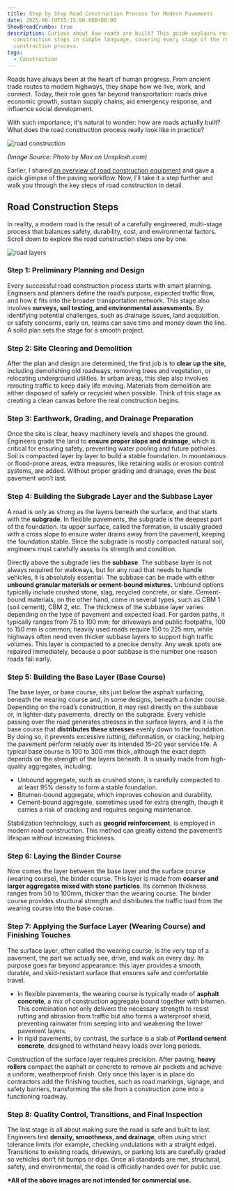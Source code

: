 ```yaml
---
title: Step by Step Road Construction Process for Modern Pavements
date: 2025-08-19T15:15:00.000+08:00
ShowBreadCrumbs: true
description: Curious about how roads are built? This guide explains road
  construction steps in simple language, covering every stage of the road
  construction process.
tags:
  - Construction
---
```

Roads have always been at the heart of human progress. From ancient trade routes to modern highways, they shape how we live, work, and connect. Today, their role goes far beyond transportation: roads drive economic growth, sustain supply chains, aid emergency response, and influence social development.

With such importance, it's natural to wonder: how are roads actually built? What does the road construction process really look like in practice?

![road construction](/uploads/road-construction-process-blog-1.jpg "Road Construction")

*(Image Source: Photo by Max on Unsplash.com)*

Earlier, I shared [an overview of road construction equipment](https://www.mechcarbide.com/posts/12-types-of-road-construction-equipment/) and gave a quick glimpse of the paving workflow. Now, I'll take it a step further and walk you through the key steps of road construction in detail.

## Road Construction Steps

In reality, a modern road is the result of a carefully engineered, multi-stage process that balances safety, durability, cost, and environmental factors. Scroll down to explore the road construction steps one by one.

![road layers](/uploads/road-construction-process-blog-2.png "Road Layers")

### Step 1: Preliminary Planning and Design

Every successful road construction process starts with smart planning. Engineers and planners define the road’s purpose, expected traffic flow, and how it fits into the broader transportation network. This stage also involves **surveys, soil testing, and environmental assessments.** By identifying potential challenges, such as drainage issues, land acquisition, or safety concerns, early on, teams can save time and money down the line. A solid plan sets the stage for a smooth project.

### Step 2: Site Clearing and Demolition

After the plan and design are determined, the first job is to **clear up the site**, including demolishing old roadways, removing trees and vegetation, or relocating underground utilities. In urban areas, this step also involves rerouting traffic to keep daily life moving. Materials from demolition are either disposed of safely or recycled when possible. Think of this stage as creating a clean canvas before the real construction begins.

### Step 3: Earthwork, Grading, and Drainage Preparation

Once the site is clear, heavy machinery levels and shapes the ground. Engineers grade the land to **ensure proper slope and drainage**, which is critical for ensuring safety, preventing water pooling and future potholes. Soil is compacted layer by layer to build a stable foundation. In mountainous or flood-prone areas, extra measures, like retaining walls or erosion control systems, are added. Without proper grading and drainage, even the best pavement won’t last.

### Step 4: Building the Subgrade Layer and the Subbase Layer

A road is only as strong as the layers beneath the surface, and that starts with the **subgrade**. In flexible pavements, the subgrade is the deepest part of the foundation. Its upper surface, called the formation, is usually graded with a cross slope to ensure water drains away from the pavement, keeping the foundation stable. Since the subgrade is mostly compacted natural soil, engineers must carefully assess its strength and condition.

Directly above the subgrade lies the **subbase**. The subbase layer is not always required for walkways, but for any road that needs to handle vehicles, it is absolutely essential. The subbase can be made with either **unbound granular materials or cement-bound mixtures.** Unbound options typically include crushed stone, slag, recycled concrete, or slate. Cement-bound materials, on the other hand, come in several types, such as CBM 1 (soil cement), CBM 2, etc. The thickness of the subbase layer varies depending on the type of pavement and expected load. For garden paths, it typically ranges from 75 to 100 mm; for driveways and public footpaths, 100 to 150 mm is common; heavily used roads require 150 to 225 mm, while highways
often need even thicker subbase layers to support high traffic volumes. This layer is compacted to a precise density. Any weak spots are repaired immediately, because a poor subbase is the number one reason roads fail early.

### Step 5: Building the Base Layer (Base Course)

The base layer, or base course, sits just below the asphalt surfacing, beneath the wearing course and, in some designs, beneath a binder course. Depending on the road’s construction, it may rest directly on the subbase or, in lighter-duty pavements, directly on the subgrade. Every vehicle passing over the road generates stresses in the surface layers, and it is the base course that **distributes these stresses** evenly down to the foundation. By doing so, it prevents excessive rutting, deformation, or cracking, helping the pavement perform reliably over its intended 15–20 year service life. A typical base course is 100 to 300 mm thick, although the exact depth depends on the strength of the layers beneath. It is usually made from high-quality aggregates, including:

* Unbound aggregate, such as crushed stone, is carefully compacted to at least 95% density to form a stable foundation.
* Bitumen-bound aggregate, which improves cohesion and durability.
* Cement-bound aggregate, sometimes used for extra strength, though it carries a risk of cracking and requires ongoing maintenance.

Stabilization technology, such as **geogrid reinforcement**, is employed in modern road construction. This method can greatly extend the pavement’s lifespan without increasing thickness.

### Step 6: Laying the Binder Course

Now comes the layer between the base layer and the surface course (wearing course), the binder course. This layer is made from **coarser and larger aggregates mixed with stone particles**. Its common thickness ranges from 50 to 100mm, thicker than the wearing course. The binder course provides structural strength and distributes the traffic load from the wearing course into the base course.

### Step 7: Applying the Surface Layer (Wearing Course) and Finishing Touches

The surface layer, often called the wearing course, is the very top of a pavement, the part we actually see, drive, and walk on every day. Its purpose goes far beyond appearance: this layer provides a smooth, durable, and skid-resistant surface that ensures safe and comfortable travel.

* In flexible pavements, the wearing course is typically made of **asphalt concrete**, a mix of construction aggregate bound together with bitumen. This combination not only delivers the necessary strength to resist rutting and abrasion from traffic but also forms a waterproof shield, preventing rainwater from seeping into and weakening the lower pavement layers. 
* In rigid pavements, by contrast, the surface is a slab of **Portland cement concrete**, designed to withstand heavy loads over long periods.

Construction of the surface layer requires precision. After paving, **heavy rollers** compact the asphalt or concrete to remove air pockets and achieve a uniform, weatherproof finish. Only once this layer is in place do contractors add the finishing touches, such as road markings, signage, and safety barriers, transforming the site from a construction zone into a functioning roadway.

### Step 8: Quality Control, Transitions, and Final Inspection

The last stage is all about making sure the road is safe and built to last. Engineers test **density, smoothness, and drainage**, often using strict tolerance limits (for example, checking undulations with a straight edge). Transitions to existing roads, driveways, or parking lots are carefully graded so vehicles don’t hit bumps or dips. Once all standards are met, structural, safety, and environmental, the road is officially handed over for public use.

**\*All of the above images are not intended for commercial use.**
